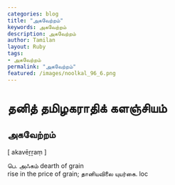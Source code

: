 ```yaml
---  
categories: blog  
title: "அகவேற்றம்"
keywords: அகவேற்றம்  
description: அகவேற்றம்
author: Tamilan  
layout: Ruby  
tags:     
- அகவேற்றம்
permalink: "அகவேற்றம்"  
featured: /images/noolkal_96_6.png  
--- 
```

# தனித் தமிழகராதிக் களஞ்சியம்
## அகவேற்றம்

[ akavēṟṟaṃ ]  
  
பெ. அஃகம் dearth of grain  
rise in the price of grain; தானியவிலை யுயர்கை. loc
